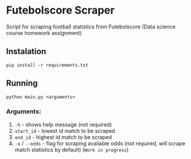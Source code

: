 # Futebolscore Scraper

Script for scraping football statistics from Futebolscore (Data science course homework assignment)

## Instalation

`pip install -r requirements.txt`

## Running

`python main.py <arguments>`

### Arguments:

1. `-h` - shows help message (not required)
2. `start_id` - lowest id match to be scraped
3. `end_id` - highest id match to be scraped
4. `-o` / `--odds` - flag for scraping available odds (not required, will scrape match statistics by default) (`Work in progress`)
